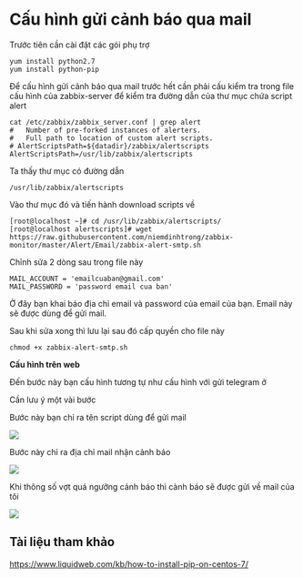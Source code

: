 # Cấu hình gửi cảnh báo qua mail

Trước tiên cần cài đặt các gói phụ trợ

```
yum install python2.7
yum install python-pip
```

Để cấu hình gửi cảnh báo qua mail trước hết cần phải cấu kiểm tra trong file cấu hình của zabbix-server để kiểm tra đường dẫn của thư mục chứa script alert

```
cat /etc/zabbix/zabbix_server.conf | grep alert
#	Number of pre-forked instances of alerters.
#	Full path to location of custom alert scripts.
# AlertScriptsPath=${datadir}/zabbix/alertscripts
AlertScriptsPath=/usr/lib/zabbix/alertscripts
``` 

Ta thấy thư mục có đường dẫn

```
/usr/lib/zabbix/alertscripts
```

Vào thư mục đó và tiến hành download scripts về

```
[root@localhost ~]# cd /usr/lib/zabbix/alertscripts/
[root@localhost alertscripts]# wget https://raw.githubusercontent.com/niemdinhtrong/zabbix-monitor/master/Alert/Email/zabbix-alert-smtp.sh
```

Chỉnh sửa 2 dòng sau trong file này

```
MAIL_ACCOUNT = 'emailcuaban@gmail.com'
MAIL_PASSWORD = 'password email cua ban'
```

Ở đây bạn khai báo địa chỉ email và password của email của bạn. Email này sẽ được dùng để gửi mail.

Sau khi sửa xong thì lưu lại sau đó cấp quyền cho file này

```
chmod +x zabbix-alert-smtp.sh
```

**Cấu hình trên web**

Đến bước này bạn cấu hình tương tự như cấu hình với gửi telegram ở

Cần lưu ý một vài bước

Bước này bạn chỉ ra tên script dùng để gửi mail

![](https://github.com/niemdinhtrong/thuctapsinh/blob/master/NiemDT/Ghichep-zabbix/images/mail/01.png)

Bước này chỉ ra địa chỉ mail nhận cảnh báo

![](https://github.com/niemdinhtrong/thuctapsinh/blob/master/NiemDT/Ghichep-zabbix/images/mail/02.png)

Khi thông số vợt quá ngưỡng cảnh báo thì cảnh báo sẽ được gửi về mail của tôi

![](https://github.com/niemdinhtrong/thuctapsinh/blob/master/NiemDT/Ghichep-zabbix/images/mail/03.png)


## Tài liệu tham khảo
https://www.liquidweb.com/kb/how-to-install-pip-on-centos-7/

